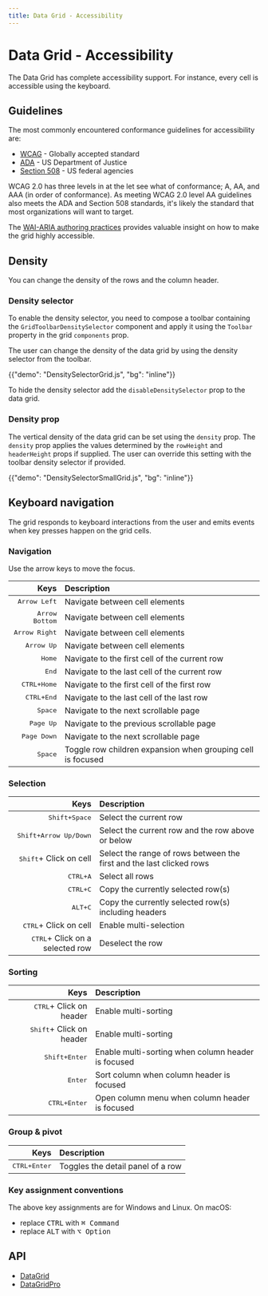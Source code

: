 ```yaml
---
title: Data Grid - Accessibility
---
```


# Data Grid - Accessibility

<p class="description">The Data Grid has complete accessibility support. For instance, every cell is accessible using the keyboard.</p>

## Guidelines

The most commonly encountered conformance guidelines for accessibility are:

- [WCAG](https://www.w3.org/WAI/standards-guidelines/wcag/) - Globally accepted standard
- [ADA](https://www.ada.gov/) - US Department of Justice
- [Section 508](https://www.section508.gov/) - US federal agencies

WCAG 2.0 has three levels in at the let see what of conformance; A, AA, and AAA (in order of conformance).
As meeting WCAG 2.0 level AA guidelines also meets the ADA and Section 508 standards, it's likely the standard that most organizations will want to target.

The [WAI-ARIA authoring practices](https://www.w3.org/TR/wai-aria-practices/#grid) provides valuable insight on how to make the grid highly accessible.

## Density

You can change the density of the rows and the column header.

### Density selector

To enable the density selector, you need to compose a toolbar containing the `GridToolbarDensitySelector` component and apply it using the `Toolbar` property in the grid `components` prop.

The user can change the density of the data grid by using the density selector from the toolbar.

{{"demo": "DensitySelectorGrid.js", "bg": "inline"}}

To hide the density selector add the `disableDensitySelector` prop to the data grid.

### Density prop

The vertical density of the data grid can be set using the `density` prop.
The `density` prop applies the values determined by the `rowHeight` and `headerHeight` props if supplied.
The user can override this setting with the toolbar density selector if provided.

{{"demo": "DensitySelectorSmallGrid.js", "bg": "inline"}}

## Keyboard navigation

The grid responds to keyboard interactions from the user and emits events when key presses happen on the grid cells.

### Navigation

Use the arrow keys to move the focus.

|                                                               Keys | Description                                                 |
| -----------------------------------------------------------------: | :---------------------------------------------------------- |
|                                  <kbd class="key">Arrow Left</kbd> | Navigate between cell elements                              |
|                                <kbd class="key">Arrow Bottom</kbd> | Navigate between cell elements                              |
|                                 <kbd class="key">Arrow Right</kbd> | Navigate between cell elements                              |
|                                    <kbd class="key">Arrow Up</kbd> | Navigate between cell elements                              |
|                                        <kbd class="key">Home</kbd> | Navigate to the first cell of the current row               |
|                                         <kbd class="key">End</kbd> | Navigate to the last cell of the current row                |
| <kbd><kbd class="key">CTRL</kbd>+<kbd class="key">Home</kbd></kbd> | Navigate to the first cell of the first row                 |
|  <kbd><kbd class="key">CTRL</kbd>+<kbd class="key">End</kbd></kbd> | Navigate to the last cell of the last row                   |
|                                       <kbd class="key">Space</kbd> | Navigate to the next scrollable page                        |
|                                     <kbd class="key">Page Up</kbd> | Navigate to the previous scrollable page                    |
|                                   <kbd class="key">Page Down</kbd> | Navigate to the next scrollable page                        |
|                                       <kbd class="key">Space</kbd> | Toggle row children expansion when grouping cell is focused |

### Selection

|                                                                         Keys | Description                                                          |
| ---------------------------------------------------------------------------: | :------------------------------------------------------------------- |
|         <kbd><kbd class="key">Shift</kbd>+<kbd class="key">Space</kbd></kbd> | Select the current row                                               |
| <kbd><kbd class="key">Shift</kbd>+<kbd class="key">Arrow Up/Down</kbd></kbd> | Select the current row and the row above or below                    |
|                                  <kbd class="key">Shift</kbd>+ Click on cell | Select the range of rows between the first and the last clicked rows |
|              <kbd><kbd class="key">CTRL</kbd>+<kbd class="key">A</kbd></kbd> | Select all rows                                                      |
|              <kbd><kbd class="key">CTRL</kbd>+<kbd class="key">C</kbd></kbd> | Copy the currently selected row(s)                                   |
|               <kbd><kbd class="key">ALT</kbd>+<kbd class="key">C</kbd></kbd> | Copy the currently selected row(s) including headers                 |
|                                   <kbd class="key">CTRL</kbd>+ Click on cell | Enable multi-selection                                               |
|                         <kbd class="key">CTRL</kbd>+ Click on a selected row | Deselect the row                                                     |

### Sorting

|                                                                 Keys | Description                                        |
| -------------------------------------------------------------------: | :------------------------------------------------- |
|                         <kbd class="key">CTRL</kbd>+ Click on header | Enable multi-sorting                               |
|                        <kbd class="key">Shift</kbd>+ Click on header | Enable multi-sorting                               |
| <kbd><kbd class="key">Shift</kbd>+<kbd class="key">Enter</kbd></kbd> | Enable multi-sorting when column header is focused |
|                                         <kbd class="key">Enter</kbd> | Sort column when column header is focused          |
|  <kbd><kbd class="key">CTRL</kbd>+<kbd class="key">Enter</kbd></kbd> | Open column menu when column header is focused     |

### Group & pivot

|                                                                Keys | Description                       |
| ------------------------------------------------------------------: | :-------------------------------- |
| <kbd><kbd class="key">CTRL</kbd>+<kbd class="key">Enter</kbd></kbd> | Toggles the detail panel of a row |

### Key assignment conventions

The above key assignments are for Windows and Linux.
On macOS:

- replace <kbd class="key">CTRL</kbd> with <kbd class="key">⌘ Command</kbd>
- replace <kbd class="key">ALT</kbd> with <kbd class="key">⌥ Option</kbd>

## API

- [DataGrid](/api/data-grid/data-grid/)
- [DataGridPro](/api/data-grid/data-grid-pro/)
